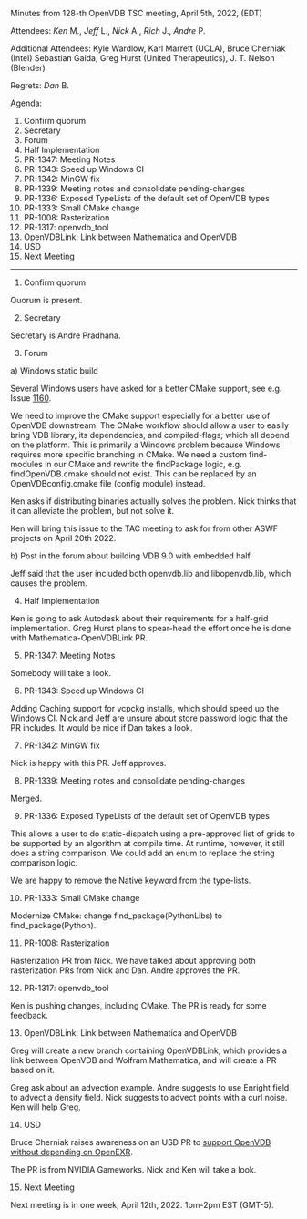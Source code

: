 Minutes from 128-th OpenVDB TSC meeting, April 5th, 2022, (EDT)

Attendees: *Ken* M., *Jeff* L., *Nick* A., *Rich* J., *Andre* P.

Additional Attendees: Kyle Wardlow, Karl Marrett (UCLA), Bruce Cherniak (Intel)
Sebastian Gaida, Greg Hurst (United Therapeutics), J. T. Nelson (Blender)

Regrets: *Dan* B.

Agenda:

1) Confirm quorum
2) Secretary
3) Forum
4) Half Implementation
5) PR-1347: Meeting Notes
6) PR-1343: Speed up Windows CI
7) PR-1342: MinGW fix
8) PR-1339: Meeting notes and consolidate pending-changes
9) PR-1336: Exposed TypeLists of the default set of OpenVDB types
10) PR-1333: Small CMake change
11) PR-1008: Rasterization
12) PR-1317: openvdb_tool
13) OpenVDBLink: Link between Mathematica and OpenVDB
14) USD
15) Next Meeting

--------------------

1) Confirm quorum

Quorum is present.

2) Secretary

Secretary is Andre Pradhana.

3) Forum

a) Windows static build

Several Windows users have asked for a better CMake support, see e.g. Issue
[1160](https://github.com/AcademySoftwareFoundation/openvdb/issues/1160).

We need to improve the CMake support especially for a better use of OpenVDB
downstream. The CMake workflow should allow a user to easily bring VDB
library, its dependencies, and compiled-flags; which all depend on the
platform. This is primarily a Windows problem because Windows requires more
specific branching in CMake. We need a custom find-modules in our CMake and
rewrite the findPackage logic, e.g. findOpenVDB.cmake should not exist. This
can be replaced by an OpenVDBconfig.cmake file (config module) instead.

Ken asks if distributing binaries actually solves the problem. Nick thinks that
it can alleviate the problem, but not solve it.

Ken will bring this issue to the TAC meeting to ask for from other ASWF
projects on April 20th 2022.

b) Post in the forum about building VDB 9.0 with embedded half.

Jeff said that the user included both openvdb.lib and libopenvdb.lib, which
causes the problem.

4) Half Implementation

Ken is going to ask Autodesk about their requirements for a half-grid
implementation. Greg Hurst plans to spear-head the effort once he is done
with Mathematica-OpenVDBLink PR.

5) PR-1347: Meeting Notes

Somebody will take a look.

6) PR-1343: Speed up Windows CI

Adding Caching support for vcpckg installs, which should speed up the Windows
CI. Nick and Jeff are unsure about store password logic that the PR includes.
It would be nice if Dan takes a look.

7) PR-1342: MinGW fix

Nick is happy with this PR. Jeff approves.

8) PR-1339: Meeting notes and consolidate pending-changes

Merged.

9) PR-1336: Exposed TypeLists of the default set of OpenVDB types

This allows a user to do static-dispatch using a pre-approved list of grids
to be supported by an algorithm at compile time. At runtime, however, it still
does a string comparison. We could add an enum to replace the string
comparison logic.

We are happy to remove the Native keyword from the type-lists.

10) PR-1333: Small CMake change

Modernize CMake: change find_package(PythonLibs) to find_package(Python).

11) PR-1008: Rasterization

Rasterization PR from Nick. We have talked about approving both rasterization
PRs from Nick and Dan. Andre approves the PR.

12) PR-1317: openvdb_tool

Ken is pushing changes, including CMake. The PR is ready for some feedback.

13) OpenVDBLink: Link between Mathematica and OpenVDB

Greg will create a new branch containing OpenVDBLink, which provides a link
between OpenVDB and Wolfram Mathematica, and will create a PR based on it.

Greg ask about an advection example. Andre suggests to use Enright field to
advect a density field. Nick suggests to advect points with a curl noise.
Ken will help Greg.

14) USD

Bruce Cherniak raises awareness on an USD PR to [support OpenVDB without
depending on OpenEXR](https://github.com/PixarAnimationStudios/USD/pull/1728).

The PR is from NVIDIA Gameworks. Nick and Ken will take a look.

15) Next Meeting

Next meeting is in one week, April 12th, 2022. 1pm-2pm EST (GMT-5).
